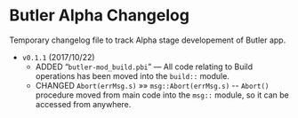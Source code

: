 Butler Alpha Changelog
======================

Temporary changelog file to track Alpha stage developement of Butler app.

-   `v0.1.1` (2017/10/22)
    -   ADDED “`butler-mod_build.pbi`” — All code relating to Build operations has been moved into the `build::` module.
    -   CHANGED `Abort(errMsg.s)` »»  `msg::Abort(errMsg.s)` -- `Abort()` procedure moved from main code into the `msg::` module, so it can be accessed from anywhere.

